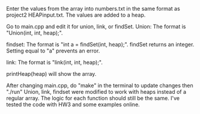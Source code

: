 Enter the values from the array into numbers.txt in the same format as project2 HEAPinput.txt. The values are added to a heap.

Go to main.cpp and edit it for union, link, or findSet.
Union:
The format is "Union(int, int, heap);".

findset:
The format is "int a = findSet(int, heap);". findSet returns an integer. Setting equal to "a" prevents an error.

link:
The format is "link(int, int, heap);".

printHeap(heap) will show the array.

After changing main.cpp, do "make" in the terminal to update changes then "./run"
Union, link, findset were modified to work with heaps instead of a regular array.
The logic for each function should still be the same. 
I've tested the code with HW3 and some examples online. 

